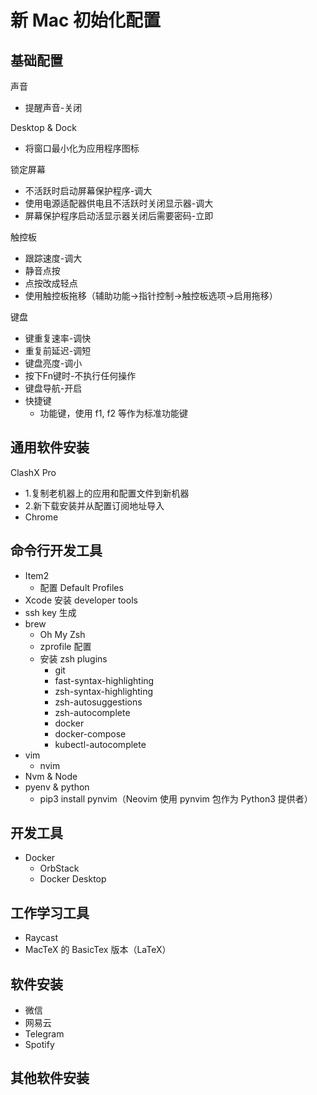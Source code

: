 # 新 Mac 初始化配置

## 基础配置
声音
- 提醒声音-关闭

Desktop & Dock
- 将窗口最小化为应用程序图标

锁定屏幕
- 不活跃时启动屏幕保护程序-调大
- 使用电源适配器供电且不活跃时关闭显示器-调大
- 屏幕保护程序启动活显示器关闭后需要密码-立即

触控板
- 跟踪速度-调大
- 静音点按
- 点按改成轻点
- 使用触控板拖移（辅助功能->指针控制->触控板选项->启用拖移）

键盘
- 键重复速率-调快
- 重复前延迟-调短
- 键盘亮度-调小
- 按下Fn键时-不执行任何操作
- 键盘导航-开启
- 快捷键
  - 功能键，使用 f1, f2 等作为标准功能键


## 通用软件安装
ClashX Pro
  - 1.复制老机器上的应用和配置文件到新机器
  - 2.新下载安装并从配置订阅地址导入
- Chrome


## 命令行开发工具
- Item2
  - 配置 Default Profiles
- Xcode 安装 developer tools
- ssh key 生成
- brew
  - Oh My Zsh
  - zprofile 配置
  - 安装 zsh plugins
    - git
    - fast-syntax-highlighting
    - zsh-syntax-highlighting
    - zsh-autosuggestions
    - zsh-autocomplete
    - docker
    - docker-compose
    - kubectl-autocomplete
- vim
  - nvim
- Nvm & Node
- pyenv & python
  - pip3 install pynvim（Neovim 使用 pynvim 包作为 Python3 提供者）


## 开发工具
- Docker
  - OrbStack
  - Docker Desktop


## 工作学习工具
- Raycast
- MacTeX 的 BasicTex 版本（LaTeX）


## 软件安装
- 微信
- 网易云
- Telegram
- Spotify


## 其他软件安装
